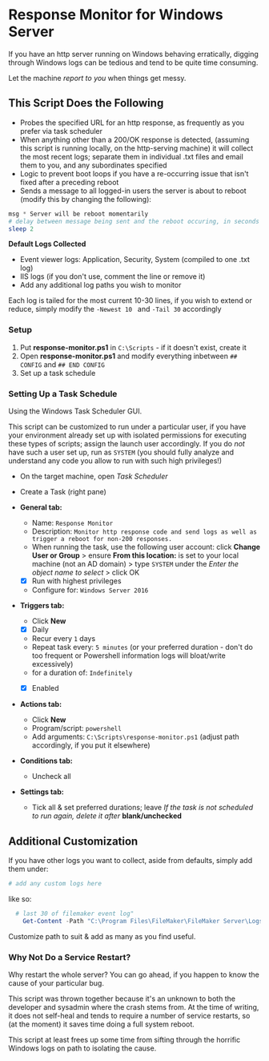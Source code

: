 # Response Monitor for Windows Server
If you have an http server running on Windows behaving erratically, digging through Windows logs can be tedious and tend to be quite time consuming.

Let the machine *report to you* when things get messy.

## This Script Does the Following
- Probes the specified URL for an http response, as frequently as you prefer via task scheduler
- When anything other than a 200/OK response is detected, (assuming this script is running locally, on the http-serving machine) it will collect the most recent logs; separate them in individual .txt files and email them to you, and any subordinates specified
- Logic to prevent boot loops if you have a re-occurring issue that isn't fixed after a preceding reboot
- Sends a message to all logged-in users the server is about to reboot (modify this by changing the following):
```powershell
msg * Server will be reboot momentarily
# delay between message being sent and the reboot occuring, in seconds
sleep 2
```

**Default Logs Collected**

- Event viewer logs: Application, Security, System (compiled to one .txt log)
- IIS logs (if you don't use, comment the line or remove it)
- Add any additional log paths you wish to monitor

Each log is tailed for the most current 10-30 lines, if you wish to extend or reduce, simply modify the `-Newest 10 ` and `-Tail 30` accordingly

### Setup
1. Put **response-monitor.ps1** in `C:\Scripts` - if it doesn't exist, create it
2. Open **response-monitor.ps1** and modify everything inbetween `## CONFIG` and `## END CONFIG`
3. Set up a task schedule

### Setting Up a Task Schedule
Using the Windows Task Scheduler GUI.

This script can be customized to run under a particular user, if you have your environment already set up with isolated permissions for executing these types of scripts; assign the launch user accordingly.  If you do *not* have such a user set up, run as `SYSTEM` (you should fully analyze and understand any code you allow to run with such high privileges!)

- On the target machine, open *Task Scheduler*
- Create a Task (right pane)


- **General tab:**
  - Name: `Response Monitor`
  - Description: `Monitor http response code and send logs as well as trigger a reboot for non-200 responses.`
  - When running the task, use the following user account: click **Change User or Group** > ensure **From this location:** is set to your local machine (not an AD domain) > type `SYSTEM` under the *Enter the object name to select* > click OK
  - [x] Run with highest privileges
  - Configure for: `Windows Server 2016`


- **Triggers tab:**
  - Click **New**
  - [x] Daily
  - Recur every `1` days
  - Repeat task every: `5 minutes` (or your preferred duration - don't do too frequent or Powershell information logs will bloat/write excessively)
  - for a duration of: `Indefinitely`
  - [x] Enabled


- **Actions tab:**
  - Click **New**
  - Program/script: `powershell`
  - Add arguments: `C:\Scripts\response-monitor.ps1` (adjust path accordingly, if you put it elsewhere)


- **Conditions tab:**
  - Uncheck all


- **Settings tab:**
  - Tick all & set preferred durations; leave *If the task is not scheduled to run again, delete it after* **blank/unchecked**

## Additional Customization
If you have other logs you want to collect, aside from defaults, simply add them under:
```powershell
# add any custom logs here
```

like so:
```powershell
  # last 30 of filemaker event log"
	Get-Content -Path "C:\Program Files\FileMaker\FileMaker Server\Logs\Event.log" -Tail 30 | Out-File -FilePath C:\Scripts\log-attachments\filemaker-event.txt
```

Customize path to suit & add as many as you find useful.

### Why Not Do a Service Restart?
Why restart the whole server?  You can go ahead, if you happen to know the cause of your particular bug.

This script was thrown together because it's an unknown to both the developer and sysadmin where the crash stems from.  At the time of writing, it does not self-heal and tends to require a number of service restarts, so (at the moment) it saves time doing a full system reboot.  

This script at least frees up some time from sifting through the horrific Windows logs on path to isolating the cause.

